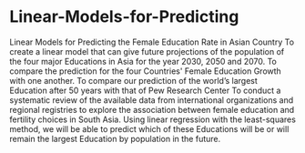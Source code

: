 # Linear-Models-for-Predicting
Linear Models for Predicting the Female Education Rate in Asian Country
To create a linear model that can give future projections of the population of the four
major Educations in Asia for the year 2030, 2050 and 2070.
To compare the prediction for the four Countries' Female Education Growth with one
another.
To compare our prediction of the world’s largest Education after 50 years with that of
Pew Research Center
To conduct a systematic review of the available data from international
organizations and regional registries to explore the association between female
education and fertility choices in South Asia.
Using linear regression with the least-squares method, we will be able to predict which of
these Educations will be or will remain the largest Education by population in the future.
